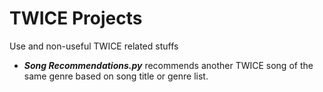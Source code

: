 # TWICE Projects
Use and non-useful TWICE related stuffs
  - *__Song Recommendations.py__* recommends another TWICE song of the same genre based on song title or genre list.
